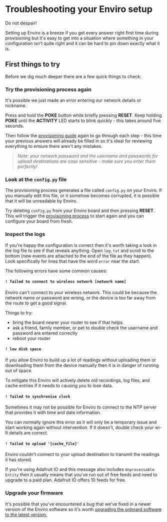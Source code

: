 # Troubleshooting your Enviro setup

Do not despair!

Setting up Enviro is a breeze if you get every answer right first time during provisioning but it's easy to get into a situation where something in your configuration isn't quite right and it can be hard to pin down exactly what it is.

## First things to try

Before we dig much deeper there are a few quick things to check:

### Try the provisioning process again

It's possible we just made an error entering our network details or nickname.

Press and hold the **POKE** button while briefly pressing **RESET**. Keep holding **POKE** until the **ACTIVITY** LED starts to blink quickly - this takes around five seconds.

Then follow the [provisioning guide](getting-started.md#provisioning) again to go through each step - this time your previous answers will already be filled in so it's ideal for reviewing everything to ensure there aren't any mistakes.

> *Note: your network password and the username and passwords for upload destinations are case sensitive - make sure you enter them perfectly!*

### Look at the `config.py` file

The provisioning process generates a file called `config.py` on your Enviro. If you manually edit this file, or it somehow becomes corrupted, it is possible that it will be unreadable by Enviro.

Try deleting `config.py` from your Enviro board and then pressing **RESET**. This will trigger the [provisioning process](getting-started.md#provisioning) to start again and you can configure your board from fresh.

### Inspect the logs

If you're happy the configuration is correct then it's worth taking a look in the log file to see if that reveals anything. Open `log.txt` and scroll to the bottom (new events are attached to the end of the file as they happen). Look specifically for lines that have the word `error` near the start.

The following errors have some common causes:

#### `! failed to connect to wireless network [network name]`

Enviro can't connect to your wireless network. This could be because the network name or password are wrong, or the device is too far away from the route to get a good signal.

Things to try:

- bring the board nearer your router to see if that helps.
- ask a friend, family member, or pet to double check the username and password are entered correctly
- reboot your router

#### `! low disk space`

If you allow Enviro to build up a lot of readings without uploading them or downloading them from the device manually then it is in danger of running out of space.

To mitigate this Enviro will actively delete old recordings, log files, and cache entries if it needs to causing you to lose data.

#### `! failed to synchronise clock`

Sometimes it may not be possible for Enviro to connect to the NTP server that provides it with time and date information.

You can normally ignore this error as it will only be a temporary issue and start working again without intervention. If it doesn't, double check your wi-fi details are correct.

#### `! failed to upload '[cache_file]'`

Enviro couldn't connect to your upload destination to transmit the readings it has stored.

If you're using Adafruit IO and this message also includes `Unprocessable Entity` then it usually means that you've run out of free feeds and need to upgrade to a paid plan. Adafruit IO offers 10 feeds for free.

### Upgrade your firmware

It's possible that you've encountered a bug that we've fixed in a newer version of the Enviro software so it's worth [upgrading the onboard software to the latest version.](https://github.com/pimoroni/enviro/blob/main/documentation/upgrading-firmware.md)
